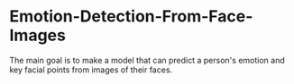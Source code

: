 # Emotion-Detection-From-Face-Images
The main goal is to make a model that can predict a person's emotion and key facial points from images of their faces.
